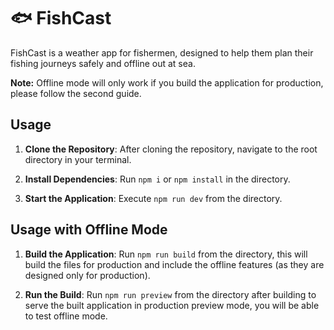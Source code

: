# 🐟 FishCast

FishCast is a weather app for fishermen, designed to help them plan their fishing journeys safely and offline out at sea.

**Note:** Offline mode will only work if you build the application for production, please follow the second guide.

## Usage

1. **Clone the Repository**: 
   After cloning the repository, navigate to the root directory in your terminal.

2. **Install Dependencies**: 
   Run `npm i` or `npm install` in the directory.

3. **Start the Application**: 
   Execute `npm run dev` from the directory.

## Usage with Offline Mode

1. **Build the Application**:
    Run `npm run build` from the directory, this will build the files for production and include the offline features (as they are designed only for production).

2. **Run the Build**:
    Run `npm run preview` from the directory after building to serve the built application in production preview mode, you will be able to test offline mode.